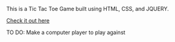 This is a Tic Tac Toe Game built using HTML, CSS, and JQUERY.

[Check it out here](http://kendricktictactoe.surge.sh/)


TO DO:
Make a computer player to play against
